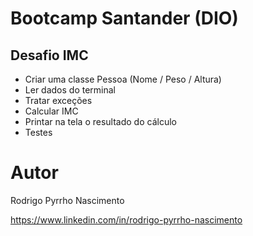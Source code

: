 # Bootcamp Santander (DIO)
## Desafio IMC
- Criar uma classe Pessoa (Nome / Peso / Altura)
- Ler dados do terminal
- Tratar exceções
- Calcular IMC
- Printar na tela o resultado do cálculo
- Testes
# Autor

Rodrigo Pyrrho Nascimento

https://www.linkedin.com/in/rodrigo-pyrrho-nascimento
